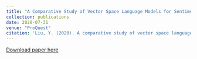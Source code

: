 ```yaml
---
title: "A Comparative Study of Vector Space Language Models for Sentiment Analysis Using Reddit Data"
collection: publications
date: 2020-07-31
venue: "ProQuest"
citation: 'Liu, Y. (2020). A comparative study of vector space language models for sentiment analysis using reddit data (Doctoral dissertation, North Carolina Agricultural and Technical State University).'
---
```


[Download paper here](https://search.proquest.com/openview/092a86ab8b3827cf04f345621b19217f/1?pq-origsite=gscholar&cbl=44156)
